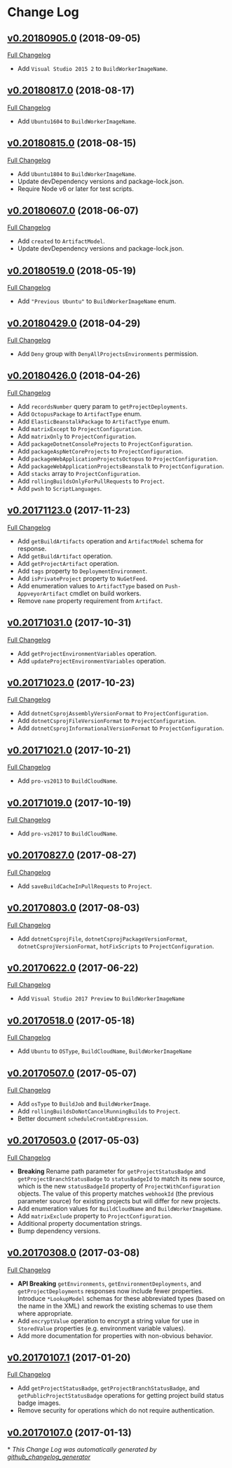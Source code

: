# Change Log

## [v0.20180905.0](https://github.com/kevinoid/appveyor-swagger/tree/v0.20180905.0) (2018-09-05)
[Full Changelog](https://github.com/kevinoid/appveyor-swagger/compare/v0.20180817.0...v0.20180905.0)

- Add `Visual Studio 2015 2` to `BuildWorkerImageName`.

## [v0.20180817.0](https://github.com/kevinoid/appveyor-swagger/tree/v0.20180817.0) (2018-08-17)
[Full Changelog](https://github.com/kevinoid/appveyor-swagger/compare/v0.20180815.0...v0.20180817.0)

- Add `Ubuntu1604` to `BuildWorkerImageName`.

## [v0.20180815.0](https://github.com/kevinoid/appveyor-swagger/tree/v0.20180815.0) (2018-08-15)
[Full Changelog](https://github.com/kevinoid/appveyor-swagger/compare/v0.20180607.0...v0.20180815.0)

- Add `Ubuntu1804` to `BuildWorkerImageName`.
- Update devDependency versions and package-lock.json.
- Require Node v6 or later for test scripts.

## [v0.20180607.0](https://github.com/kevinoid/appveyor-swagger/tree/v0.20180607.0) (2018-06-07)
[Full Changelog](https://github.com/kevinoid/appveyor-swagger/compare/v0.20180519.0...v0.20180607.0)

- Add `created` to `ArtifactModel`.
- Update devDependency versions and package-lock.json.

## [v0.20180519.0](https://github.com/kevinoid/appveyor-swagger/tree/v0.20180519.0) (2018-05-19)
[Full Changelog](https://github.com/kevinoid/appveyor-swagger/compare/v0.20180429.0...v0.20180519.0)

- Add `"Previous Ubuntu"` to `BuildWorkerImageName` enum.

## [v0.20180429.0](https://github.com/kevinoid/appveyor-swagger/tree/v0.20180429.0) (2018-04-29)
[Full Changelog](https://github.com/kevinoid/appveyor-swagger/compare/v0.20180426.0...v0.20180429.0)

- Add `Deny` group with `DenyAllProjectsEnvironments` permission.

## [v0.20180426.0](https://github.com/kevinoid/appveyor-swagger/tree/v0.20180426.0) (2018-04-26)
[Full Changelog](https://github.com/kevinoid/appveyor-swagger/compare/v0.20171123.0...v0.20180426.0)

- Add `recordsNumber` query param to `getProjectDeployments`.
- Add `OctopusPackage` to `ArtifactType` enum.
- Add `ElasticBeanstalkPackage` to `ArtifactType` enum.
- Add `matrixExcept` to `ProjectConfiguration`.
- Add `matrixOnly` to `ProjectConfiguration`.
- Add `packageDotnetConsoleProjects` to `ProjectConfiguration`.
- Add `packageAspNetCoreProjects` to `ProjectConfiguration`.
- Add `packageWebApplicationProjectsOctopus` to `ProjectConfiguration`.
- Add `packageWebApplicationProjectsBeanstalk` to `ProjectConfiguration`.
- Add `stacks` array to `ProjectConfiguration`.
- Add `rollingBuildsOnlyForPullRequests` to `Project`.
- Add `pwsh` to `ScriptLanguages`.

## [v0.20171123.0](https://github.com/kevinoid/appveyor-swagger/tree/v0.20171123.0) (2017-11-23)
[Full Changelog](https://github.com/kevinoid/appveyor-swagger/compare/v0.20171031.0...v0.20171123.0)

- Add `getBuildArtifacts` operation and `ArtifactModel` schema for response.
- Add `getBuildArtifact` operation.
- Add `getProjectArtifact` operation.
- Add `tags` property to `DeploymentEnvironment`.
- Add `isPrivateProject` property to `NuGetFeed`.
- Add enumeration values to `ArtifactType` based on `Push-AppveyorArtifact`
  cmdlet on build workers.
- Remove `name` property requirement from `Artifact`.

## [v0.20171031.0](https://github.com/kevinoid/appveyor-swagger/tree/v0.20171031.0) (2017-10-31)
[Full Changelog](https://github.com/kevinoid/appveyor-swagger/compare/v0.20171023.0...v0.20171031.0)

- Add `getProjectEnvironmentVariables` operation.
- Add `updateProjectEnvironmentVariables` operation.

## [v0.20171023.0](https://github.com/kevinoid/appveyor-swagger/tree/v0.20171023.0) (2017-10-23)
[Full Changelog](https://github.com/kevinoid/appveyor-swagger/compare/v0.20171021.0...v0.20171023.0)

- Add `dotnetCsprojAssemblyVersionFormat` to `ProjectConfiguration`.
- Add `dotnetCsprojFileVersionFormat` to `ProjectConfiguration`.
- Add `dotnetCsprojInformationalVersionFormat` to `ProjectConfiguration`.

## [v0.20171021.0](https://github.com/kevinoid/appveyor-swagger/tree/v0.20171021.0) (2017-10-21)
[Full Changelog](https://github.com/kevinoid/appveyor-swagger/compare/v0.20171019.0...v0.20171021.0)

- Add `pro-vs2013` to `BuildCloudName`.

## [v0.20171019.0](https://github.com/kevinoid/appveyor-swagger/tree/v0.20171019.0) (2017-10-19)
[Full Changelog](https://github.com/kevinoid/appveyor-swagger/compare/v0.20170827.0...v0.20171019.0)

- Add `pro-vs2017` to `BuildCloudName`.

## [v0.20170827.0](https://github.com/kevinoid/appveyor-swagger/tree/v0.20170827.0) (2017-08-27)
[Full Changelog](https://github.com/kevinoid/appveyor-swagger/compare/v0.20170803.0...v0.20170827.0)

- Add `saveBuildCacheInPullRequests` to `Project`.

## [v0.20170803.0](https://github.com/kevinoid/appveyor-swagger/tree/v0.20170803.0) (2017-08-03)
[Full Changelog](https://github.com/kevinoid/appveyor-swagger/compare/v0.20170622.0...v0.20170803.0)

- Add `dotnetCsprojFile`, `dotnetCsprojPackageVersionFormat`,
  `dotnetCsprojVersionFormat`, `hotFixScripts` to `ProjectConfiguration`.

## [v0.20170622.0](https://github.com/kevinoid/appveyor-swagger/tree/v0.20170622.0) (2017-06-22)
[Full Changelog](https://github.com/kevinoid/appveyor-swagger/compare/v0.20170518.0...v0.20170622.0)

- Add `Visual Studio 2017 Preview` to `BuildWorkerImageName`

## [v0.20170518.0](https://github.com/kevinoid/appveyor-swagger/tree/v0.20170518.0) (2017-05-18)

[Full Changelog](https://github.com/kevinoid/appveyor-swagger/compare/v0.20170507.0...v0.20170518.0)
- Add `Ubuntu` to `OSType`, `BuildCloudName`, `BuildWorkerImageName`

## [v0.20170507.0](https://github.com/kevinoid/appveyor-swagger/tree/v0.20170507.0) (2017-05-07)
[Full Changelog](https://github.com/kevinoid/appveyor-swagger/compare/v0.20170503.0...v0.20170507.0)

- Add `osType` to `BuildJob` and `BuildWorkerImage`.
- Add `rollingBuildsDoNotCancelRunningBuilds` to `Project`.
- Better document `scheduleCrontabExpression`.

## [v0.20170503.0](https://github.com/kevinoid/appveyor-swagger/tree/v0.20170503.0) (2017-05-03)
[Full Changelog](https://github.com/kevinoid/appveyor-swagger/compare/v0.20170308.0...v0.20170503.0)

- **Breaking**  Rename path parameter for `getProjectStatusBadge` and
  `getProjectBranchStatusBadge` to `statusBadgeId` to match its new source,
  which is the new `statusBadgeId` property of `ProjectWithConfiguration`
  objects.  The value of this property matches `webhookId` (the previous
  parameter source) for existing projects but will differ for new projects.
- Add enumeration values for `BuildCloudName` and `BuildWorkerImageName`.
- Add `matrixExclude` property to `ProjectConfiguration`.
- Additional property documentation strings.
- Bump dependency versions.

## [v0.20170308.0](https://github.com/kevinoid/appveyor-swagger/tree/v0.20170308.0) (2017-03-08)
[Full Changelog](https://github.com/kevinoid/appveyor-swagger/compare/v0.20170107.1...v0.20170308.0)

- **API Breaking**  `getEnvironments`, `getEnvironmentDeployments`, and
  `getProjectDeployments` responses now include fewer properties.  Introduce
  `*LookupModel` schemas for these abbreviated types (based on the name in the
  XML) and rework the existing schemas to use them where appropriate.
- Add `encryptValue` operation to encrypt a string value for use in
  `StoredValue` properties (e.g. environment variable values).
- Add more documentation for properties with non-obvious behavior.

## [v0.20170107.1](https://github.com/kevinoid/appveyor-swagger/tree/v0.20170107.1) (2017-01-20)
[Full Changelog](https://github.com/kevinoid/appveyor-swagger/compare/v0.20170107.0...v0.20170107.1)

- Add `getProjectStatusBadge`, `getProjectBranchStatusBadge`, and `getPublicProjectStatusBadge` operations for getting project build status badge images.
- Remove security for operations which do not require authentication.

## [v0.20170107.0](https://github.com/kevinoid/appveyor-swagger/tree/v0.20170107.0) (2017-01-13)


\* *This Change Log was automatically generated by [github_changelog_generator](https://github.com/skywinder/Github-Changelog-Generator)*
